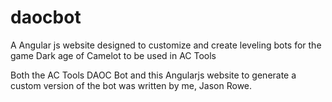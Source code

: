 daocbot
=======

A Angular js website designed to customize and create leveling bots for the game Dark age of Camelot to be used in AC Tools

Both the AC Tools DAOC Bot and this Angularjs website to generate a custom version of the bot was written by me, Jason Rowe.



